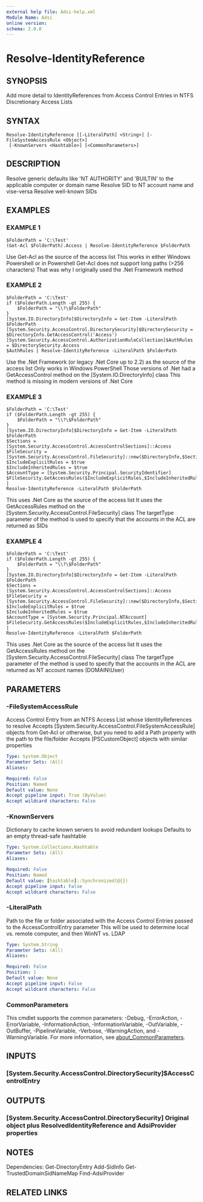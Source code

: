 ```yaml
---
external help file: Adsi-help.xml
Module Name: Adsi
online version:
schema: 2.0.0
---
```


# Resolve-IdentityReference

## SYNOPSIS
Add more detail to IdentityReferences from Access Control Entries in NTFS Discretionary Access Lists

## SYNTAX

```
Resolve-IdentityReference [[-LiteralPath] <String>] [-FileSystemAccessRule <Object>]
 [-KnownServers <Hashtable>] [<CommonParameters>]
```

## DESCRIPTION
Resolve generic defaults like 'NT AUTHORITY' and 'BUILTIN' to the applicable computer or domain name
Resolve SID to NT account name and vise-versa
Resolve well-known SIDs

## EXAMPLES

### EXAMPLE 1
```
$FolderPath = 'C:\Test'
(Get-Acl $FolderPath).Access | Resolve-IdentityReference $FolderPath
```

Use Get-Acl as the source of the access list
This works in either Windows Powershell or in Powershell
Get-Acl does not support long paths (\>256 characters)
That was why I originally used the .Net Framework method

### EXAMPLE 2
```
$FolderPath = 'C:\Test'
if ($FolderPath.Length -gt 255) {
    $FolderPath = "\\?\$FolderPath"
}
[System.IO.DirectoryInfo]$DirectoryInfo = Get-Item -LiteralPath $FolderPath
[System.Security.AccessControl.DirectorySecurity]$DirectorySecurity = $DirectoryInfo.GetAccessControl('Access')
[System.Security.AccessControl.AuthorizationRuleCollection]$AuthRules = $DirectorySecurity.Access
$AuthRules | Resolve-IdentityReference -LiteralPath $FolderPath
```

Use the .Net Framework (or legacy .Net Core up to 2.2) as the source of the access list
Only works in Windows PowerShell
Those versions of .Net had a GetAccessControl method on the \[System.IO.DirectoryInfo\] class
This method is missing in modern versions of .Net Core

### EXAMPLE 3
```
$FolderPath = 'C:\Test'
if ($FolderPath.Length -gt 255) {
    $FolderPath = "\\?\$FolderPath"
}
[System.IO.DirectoryInfo]$DirectoryInfo = Get-Item -LiteralPath $FolderPath
$Sections = [System.Security.AccessControl.AccessControlSections]::Access
$FileSecurity = [System.Security.AccessControl.FileSecurity]::new($DirectoryInfo,$Sections)
$IncludeExplicitRules = $true
$IncludeInheritedRules = $true
$AccountType = [System.Security.Principal.SecurityIdentifier]
$FileSecurity.GetAccessRules($IncludeExplicitRules,$IncludeInheritedRules,$AccountType) |
Resolve-IdentityReference -LiteralPath $FolderPath
```

This uses .Net Core as the source of the access list
It uses the GetAccessRules method on the \[System.Security.AccessControl.FileSecurity\] class
The targetType parameter of the method is used to specify that the accounts in the ACL are returned as SIDs

### EXAMPLE 4
```
$FolderPath = 'C:\Test'
if ($FolderPath.Length -gt 255) {
    $FolderPath = "\\?\$FolderPath"
}
[System.IO.DirectoryInfo]$DirectoryInfo = Get-Item -LiteralPath $FolderPath
$Sections = [System.Security.AccessControl.AccessControlSections]::Access
$FileSecurity = [System.Security.AccessControl.FileSecurity]::new($DirectoryInfo,$Sections)
$IncludeExplicitRules = $true
$IncludeInheritedRules = $true
$AccountType = [System.Security.Principal.NTAccount]
$FileSecurity.GetAccessRules($IncludeExplicitRules,$IncludeInheritedRules,$AccountType) |
Resolve-IdentityReference -LiteralPath $FolderPath
```

This uses .Net Core as the source of the access list
It uses the GetAccessRules method on the \[System.Security.AccessControl.FileSecurity\] class
The targetType parameter of the method is used to specify that the accounts in the ACL are returned as NT account names (DOMAIN\User)

## PARAMETERS

### -FileSystemAccessRule
Access Control Entry from an NTFS Access List whose IdentityReferences to resolve
Accepts \[System.Security.AccessControl.FileSystemAccessRule\] objects from Get-Acl or otherwise, but you need to add a Path property with the path to the file/folder
Accepts \[PSCustomObject\] objects with similar properties

```yaml
Type: System.Object
Parameter Sets: (All)
Aliases:

Required: False
Position: Named
Default value: None
Accept pipeline input: True (ByValue)
Accept wildcard characters: False
```

### -KnownServers
Dictionary to cache known servers to avoid redundant lookups
Defaults to an empty thread-safe hashtable

```yaml
Type: System.Collections.Hashtable
Parameter Sets: (All)
Aliases:

Required: False
Position: Named
Default value: [hashtable]::Synchronized(@{})
Accept pipeline input: False
Accept wildcard characters: False
```

### -LiteralPath
Path to the file or folder associated with the Access Control Entries passed to the AccessControlEntry parameter
This will be used to determine local vs.
remote computer, and then WinNT vs.
LDAP

```yaml
Type: System.String
Parameter Sets: (All)
Aliases:

Required: False
Position: 1
Default value: None
Accept pipeline input: False
Accept wildcard characters: False
```

### CommonParameters
This cmdlet supports the common parameters: -Debug, -ErrorAction, -ErrorVariable, -InformationAction, -InformationVariable, -OutVariable, -OutBuffer, -PipelineVariable, -Verbose, -WarningAction, and -WarningVariable. For more information, see [about_CommonParameters](http://go.microsoft.com/fwlink/?LinkID=113216).

## INPUTS

### [System.Security.AccessControl.DirectorySecurity]$AccessControlEntry
## OUTPUTS

### [System.Security.AccessControl.DirectorySecurity] Original object plus ResolvedIdentityReference and AdsiProvider properties
## NOTES
Dependencies:
    Get-DirectoryEntry
    Add-SidInfo
    Get-TrustedDomainSidNameMap
    Find-AdsiProvider

## RELATED LINKS
